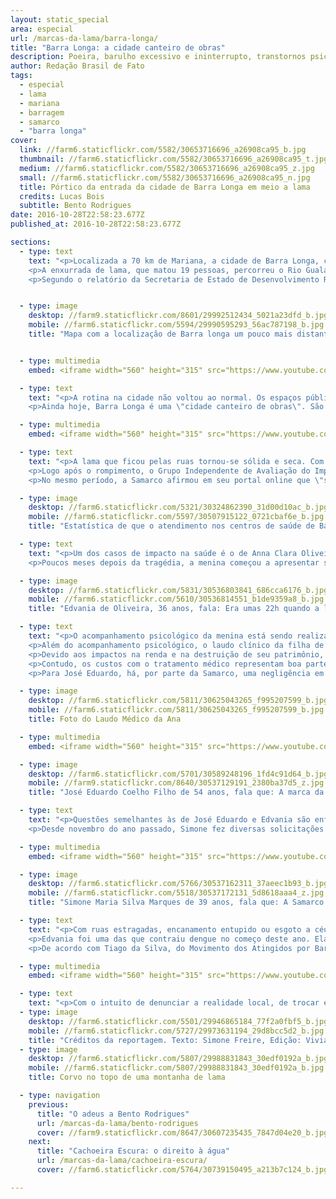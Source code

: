 ```yaml
---
layout: static_special
area: especial
url: /marcas-da-lama/barra-longa/
title: "Barra Longa: a cidade canteiro de obras"
description: Poeira, barulho excessivo e ininterrupto, transtornos psicológicos e doenças respiratórias permanecem na rotina dos moradores
author: Redação Brasil de Fato
tags:
  - especial
  - lama
  - mariana
  - barragem
  - samarco
  - "barra longa"
cover:
  link: //farm6.staticflickr.com/5582/30653716696_a26908ca95_b.jpg
  thumbnail: //farm6.staticflickr.com/5582/30653716696_a26908ca95_t.jpg
  medium: //farm6.staticflickr.com/5582/30653716696_a26908ca95_z.jpg
  small: //farm6.staticflickr.com/5582/30653716696_a26908ca95_n.jpg
  title: Pórtico da entrada da cidade de Barra Longa em meio a lama
  credits: Lucas Bois
  subtitle: Bento Rodrigues
date: 2016-10-28T22:58:23.677Z
published_at: 2016-10-28T22:58:23.677Z

sections:
  - type: text
    text: "<p>Localizada a 70 km de Mariana, a cidade de Barra Longa, cuja população é de cerca de 6 mil pessoas, foi uma das impactadas pela lama de rejeitos da mineradora Samarco, após o rompimento da barragem de Fundão, em 5 de novembro de 2015.</p>
    <p>A enxurrada de lama, que matou 19 pessoas, percorreu o Rio Gualaxo e chegou ao local por volta das 22h, devastando o perímetro urbano do município, invadindo casas e destruindo patrimônios públicos, entre eles a Praça Manoel Lino Mol (foto acima). Alcançou também o povoado de Gesteira, com pouco mais de 100 habitantes, onde a lama atingiu a tradicional Igreja de Nossa Senhora da Conceição.</p>
    <p>Segundo o relatório da Secretaria de Estado de Desenvolvimento Regional de Política Urbana e Gestão Metropolitana (Sedru), Barra Longa foi prejudicada, principalmente, na pecuária e no comércio, com prejuízos imediatos estimados em R$ 14,5 milhões e R$ 1 milhão, respectivamente. Tais perdas ainda estão presentes na vida de pequenos produtores e comerciantes, que não conseguiram ter a mesma renda anterior à tragédia.</p>"


  - type: image
    desktop: //farm9.staticflickr.com/8601/29992512434_5021a23dfd_b.jpg
    mobile: //farm6.staticflickr.com/5594/29990595293_56ac787198_b.jpg
    title: "Mapa com a localização de Barra longa um pouco mais distante da Barragem do que Bento Rodrigues"


  - type: multimedia
    embed: <iframe width="560" height="315" src="https://www.youtube.com/embed/KWlRqtRHNAo" frameborder="0" allowfullscreen></iframe>

  - type: text
    text: "<p>A rotina na cidade não voltou ao normal. Os espaços públicos e coletivos permanecem em obras e a utilização do rio, que antes servia para a pesca e o lazer, está totalmente comprometida. Nas ruas, o trânsito de caminhões, máquinas e ônibus segue ininterrupto durante o dia e a noite, limitando a circulação dos moradores pela cidade.</p>
    <p>Ainda hoje, Barra Longa é uma \"cidade canteiro de obras\". São mais de 600 funcionários de diferentes empreiteiras, que tentam recuperar os estragos causados.</p>"

  - type: multimedia
    embed: <iframe width="560" height="315" src="https://www.youtube.com/embed/1ghhXZGNRCY" frameborder="0" allowfullscreen></iframe>

  - type: text
    text: "<p>A lama que ficou pelas ruas tornou-se sólida e seca. Com a ventania e a passagem de carros e caminhões, a poeira, sempre visível, pode ser a causa de muitos problemas. Neste ano, a Secretaria de Saúde do município informou que houve um aumento expressivo de casos de pessoas com insuficiência respiratória, além de doenças de pele e diarreia.</p>
    <p>Logo após o rompimento, o Grupo Independente de Avaliação do Impacto Ambiental (Giaia), um coletivo científico-cidadão que se organizou para fazer uma análise colaborativa da situação em Mariana, publicou no <a href=http://giaia.eco.br/wp-content/uploads/2015/12/Resultados-11_12-Agua-GIAIA.pdf>\"Relatório Parcial Expedição Rio Doce\"</a> que elementos químicos como manganês, arsênio e chumbo estavam acima do permitido pela lei; e \"que mesmo não tendo padrão de legislação comparativa para os metais ferro e alumínio, esses estão em concentrações extremamente altas em todos os pontos de coleta afetados pela lama de rejeito\".</p>
    <p>No mesmo período, a Samarco afirmou em seu portal online que \"seu rejeito não é tóxico e não apresenta periculosidade à saúde humana, tendo em vista que não disponibiliza contaminantes para a água, mesmo em condições de exposição à chuva\". No entanto, os impactos na saúde são as principais reclamações dos moradores.</p>"

  - type: image
    desktop: //farm6.staticflickr.com/5321/30324862390_31d00d10ac_b.jpg
    mobile: //farm6.staticflickr.com/5597/30507915122_0721cbaf6e_b.jpg
    title: "Estatística de que o atendimento nos centros de saúde de Barra Longa em 2015 foi de 22 pessoas antendidas e em 2016 289 pacientes, um aumento de mais de 1000%"

  - type: text
    text: "<p>Um dos casos de impacto na saúde é o de Anna Clara Oliveira Coelho, 4 anos. Ela é filha de Edvania de Oliveira, 36 anos, e José Eduardo Coelho, 54 anos. No dia 5 de novembro, a lama invadiu cerca de 1 metro de altura na garagem da casa da família. Anna Clara presenciou tudo.</p>
    <p>Poucos meses depois da tragédia, a menina começou a apresentar sintomas de depressão, problemas respiratórios e manchas na pele. \"Acho que o principal problema da Anna Clara foi por ficar aqui em cima e ver o tanto de lama que tinha\", relata a mãe. \"Criança também tem disso né, todo mundo falando, nervoso, com medo danado, e ela ouvindo tudo isso. Acho que pra criança é um trauma bem grande\", complementa José Eduardo.</p>"

  - type: image
    desktop: //farm6.staticflickr.com/5831/30536803841_686cca6176_b.jpg
    mobile: //farm6.staticflickr.com/5610/30536814551_b1de9359a8_b.jpg
    title: "Edvania de Oliveira, 36 anos, fala: Era umas 22h quando a lama começou a chegar aqui. Todo mundo ficou acordado. A gente deu sorte que chegou à noite. Se tivesse chegado durante o dia, muita gente ia morrer."

  - type: text
    text: "<p>O acompanhamento psicológico da menina está sendo realizado desde janeiro pela psicóloga Luiza Laura Lanna, no Sistema Único de Saúde (SUS). No relato do acompanhamento, ela sinaliza que \"a paciente está sempre assustada e dizendo que vai mudar para outra cidade. Anna Clara deve continuar o tratamento até que consiga se livrar do trauma\".</p>
    <p>Além do acompanhamento psicológico, o laudo clínico da filha de Edvania e José Eduardo, assinado pelo médico pediatra e alergista Antônio Carlos Pires Maciel, de uma clínica particular na cidade de Ponte Nova, sinaliza que ela apresenta um quadro de rinite ofensiva e dermatite. São, conforme o laudo, \"sintomas relacionados à exposição com poeira proveniente da lama (barragem) composta de irritantes (ferro, etc)\".</p>
    <p>Devido aos impactos na renda e na destruição de seu patrimônio, hoje a família recebe da mineradora um auxílio base: um salário mínimo, mais um adicional de 20% do salário para cada um dos dependentes e cesta básica no valor de R$ 338,61.</p>
    <p>Contudo, os custos com o tratamento médico representam boa parte da renda familiar mensal – cada consulta da filha custa R$ 300 –; além de gastos com água, luz e produtos de limpeza, entre outros, que aumentaram.</p>
    <p>Para José Eduardo, há, por parte da Samarco, uma negligência em relação a esse tipo de problema dos moradores de Barra Longa. \"Entregar a cidade bonitinha, com gramado, com flores é importante? É importante! Mas e a saúde daqui pra frente? […] A Samarco não considera que os problemas de saúde estão sendo por causa dos rejeitos da lama\", desabafa.</p>"

  - type: image
    desktop: //farm6.staticflickr.com/5811/30625043265_f995207599_b.jpg
    mobile: //farm6.staticflickr.com/5811/30625043265_f995207599_b.jpg
    title: Foto do Laudo Médico da Ana

  - type: multimedia
    embed: <iframe width="560" height="315" src="https://www.youtube.com/embed/T_6qI9VItKM" frameborder="0" allowfullscreen></iframe>

  - type: image
    desktop: //farm6.staticflickr.com/5701/30589248196_1fd4c91d64_b.jpg
    mobile: //farm9.staticflickr.com/8640/30537129191_2380ba37d5_z.jpg
    title: "José Eduardo Coelho Filho de 54 anos, fala que: A marca da lama não vai se apagar tão cedo. Acho que talvez nem apaque mais."

  - type: text
    text: "<p>Questões semelhantes às de José Eduardo e Edvania são enfrentadas por Simone Maria da Silva, 39 anos, e seu marido José Márcio Marques, 38 anos. Assim como no laudo de Anna Clara, o quadro clínico da filha do casal, Sofya Silva Marques, de 1 ano e 8 meses, assinado pelo mesmo médico, diz que seu problema respiratório \"é desencadeado por inalantes (fatores desencadeantes e irritativos relacionados à exposição da poeira proveniente dos rejeitos de minérios) resultado do rompimento da barragem de Mariana, afetando o meio ambiente da cidade de Barra Longa, cidade onde reside a menor\".</p>
    <p>Desde novembro do ano passado, Simone fez diversas solicitações de apoio financeiro à mineradora para o pagamento dos remédios receitados pelos médicos. A Samarco se recusou a fazê-lo, respondendo, em documento do dia 21 de setembro deste ano, que a empresa \"atua no suporte às ações de Saúde do Município de acordo com as demandas e em conformidade com o preconizado pelo Ministério da Saúde. Em caso de necessidade, a manifestante deverá procurar assistência junto ao Serviço de Saúde de Referência do município\". (Ver vídeo)</p>"

  - type: multimedia
    embed: <iframe width="560" height="315" src="https://www.youtube.com/embed/E1NpEKxfXOg" frameborder="0" allowfullscreen></iframe>   

  - type: image
    desktop: //farm6.staticflickr.com/5766/30537162311_37aeec1b93_b.jpg
    mobile: //farm6.staticflickr.com/5518/30537172131_5d8618aaa4_z.jpg
    title: "Simone Maria Silva Marques de 39 anos, fala que: A Samarco é muito omissa. A cada volta que eu dou nas ruas de Barra Longa, eu volto mais revoltada."   

  - type: text
    text: "<p>Com ruas estragadas, encanamento entupido ou esgoto a céu aberto, o aumento do número de pessoas infectadas com dengue em Barra Longa foi significativo no início deste ano. Segundo a Secretaria Municipal de Saúde, em todo o ano de 2015, foram registrados apenas dois casos; já em 2016, até o dia 2 de março, 128 casos foram confirmados. Na época, a Samarco divulgou nota informando que, em conjunto com a prefeitura, criou grupos de trabalho para vistorias nas residências da região.</p>
    <p>Edvania foi uma das que contraiu dengue no começo deste ano. Ela e o marido contam que tiveram que arcar com todos os custos do tratamento. \"Até o táxi para conseguir chegar ao médico eu tive que pagar\", lembra.</p>
    <p>De acordo com Tiago da Silva, do Movimento dos Atingidos por Barragens (MAB), Barra Longa teve a maior epidemia de dengue no Brasil, proporcionalmente ao número da população. \"A Samarco não assume a sua responsabilidade\", confronta. (ver vídeo)</p>"

  - type: multimedia
    embed: <iframe width="560" height="315" src="https://www.youtube.com/embed/nERWksYhIcI" frameborder="0" allowfullscreen></iframe>     

  - type: text
    text: "<p>Com o intuito de denunciar a realidade local, de trocar experiências, avaliar e propor alternativas, desde setembro, cerca de 15 moradores e militantes do MAB formaram o Coletivo de Saúde.</p><p>Ainda não há nenhum documento oficial que avalie e compare a situação dos moradores antes e depois do rompimento da barragem, o que dificulta a população de cobrar efetivamente a empresa e propor iniciativas em políticas públicas. Sendo assim, um dos focos do grupo é cobrar da mineradora e dos órgãos públicos pesquisas independentes focadas na cidade.</p><p>\"Reivindicamos que a Samarco pare de nos dar respostas evasivas diante da situação de saúde da população de Barra Longa. Precisamos de estudos independentes que indiquem o número de doentes, os tipos de doenças e que façam a comparação entre o tanto de doentes que temos agora e como era a nossa realidade antes do rompimento. Que estude melhor as consequências da exposição diária à poeira do rejeito e ao canteiro de obras\", salienta o coletivo, em <a href=\"http://tragedianunciada.mabnacional.org.br/2016/10/27/carta-dos-atingidos-pela-samarco-pelo-direito-a-saude\" target=\"_blank\" />carta pública</a> lançada no final de outubro deste ano.</p><p>Em nota, a Samarco informou que, logo após a tragédia, disponibilizou diversos tipos de insumos hospitalares, bem como profissionais de saúde e uma ambulância tripulada para atendimentos. A empresa também alegou que o aumento da quantidade de diagnósticos na cidade se deu porque houve um aumento dos atendimentos. Além disso, afirmou que não se pode \"estabelecer relação do número de atendimentos com o evento do rompimento da barragem\".</p><p>Embora não reconheça a relação entre o rompimento da barragem e o crescimento do número de diagnósticos nas cidade atingidas, em compromissos firmados pela mineradora no Termo de Transação e de Ajustamento de Conduta (TTAC), um ano depois da tragédia está em andamento a criação de um estudo epidemiológico e toxicológico para identificar o perfil dos problemas de saúde dos impactados, desde Mariana até a foz do Rio Doce. O objetivo é avaliar a ocorrência dos problemas de saúde com as consequências geradas por este desastre socioambiental.</p><p>Até o fechamento desta publicação, a mineradora não respondeu aos questionamentos da reportagem sobre a situação da filha de Simone Maria da Silva, que solicita um auxílio financeiro na compra de medicamentos para a criança.</p>"
  - type: image
    desktop: //farm6.staticflickr.com/5501/29946865184_77f2a0fbf5_b.jpg
    mobile: //farm6.staticflickr.com/5727/29973631194_29d8bcc5d2_b.jpg
    title: "Créditos da reportagem. Texto: Simone Freire, Edição: Viviana Fernandes, Vídeo e Foto: José Eduardo Bernardes e Guilherme Weimann, Arte: Wilcker Morais"
  - type: image
    desktop: //farm6.staticflickr.com/5807/29988831843_30edf0192a_b.jpg
    mobile: //farm6.staticflickr.com/5807/29988831843_30edf0192a_b.jpg
    title: Corvo no topo de uma montanha de lama

  - type: navigation
    previous:
      title: "O adeus a Bento Rodrigues"
      url: /marcas-da-lama/bento-rodrigues
      cover: //farm9.staticflickr.com/8647/30607235435_7847d04e20_b.jpg
    next:
      title: "Cachoeira Escura: o direito à água"
      url: /marcas-da-lama/cachoeira-escura/
      cover: //farm6.staticflickr.com/5764/30739150495_a213b7c124_b.jpg

---
```

